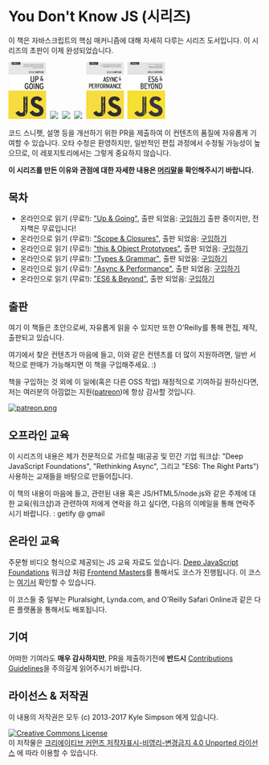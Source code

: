 # You Don't Know JS (시리즈)

이 책은 자바스크립트의 핵심 매커니즘에 대해 자세히 다루는 시리즈 도서입니다. 이 시리즈의 초판이 이제 완성되었습니다.

<a href="http://www.ebooks.com/1993212/you-don-t-know-js-up-going/simpson-kyle/"><img src="up %26 going/cover.jpg" width="75"></a>&nbsp;
<a href="http://www.ebooks.com/1647631/you-don-t-know-js-scope-closures/simpson-kyle/"><img src="scope %26 closures/cover.jpg" width="75"></a>&nbsp;
<a href="http://www.ebooks.com/1734321/you-don-t-know-js-this-object-prototypes/simpson-kyle/"><img src="this %26 object prototypes/cover.jpg" width="75"></a>&nbsp;
<a href="http://www.ebooks.com/1935541/you-don-t-know-js-types-grammar/simpson-kyle/"><img src="types %26 grammar/cover.jpg" width="75"></a>&nbsp;
<a href="http://www.ebooks.com/1977375/you-don-t-know-js-async-performance/simpson-kyle/"><img src="async %26 performance/cover.jpg" width="75"></a>&nbsp;
<a href="http://www.ebooks.com/2481820/you-don-t-know-js-es6-beyond/simpson-kyle/"><img src="es6 %26 beyond/cover.jpg" width="75"></a>

코드 스니펫, 설명 등을 개선하기 위한 PR을 제출하여 이 컨텐츠의 품질에 자유롭게 기여할 수 있습니다. 오타 수정은 환영하지만, 일반적인 편집 과정에서 수정될 가능성이 높으므로, 이 레포지토리에서는 그렇게 중요하지 않습니다.

**이 시리즈를 만든 이유와 관점에 대한 자세한 내용은 [머리말](preface.md)을 확인해주시기 바랍니다.**

## 목차

* 온라인으로 읽기 (무료!): ["Up & Going"](up\%20&\%20going/README.md#you-dont-know-js-up--going), 출판 되었음: [구입하기](http://www.ebooks.com/1993212/you-don-t-know-js-up-going/simpson-kyle/) 출판 중이지만, 전자책은 무료입니다!
* 온라인으로 읽기 (무료!): ["Scope & Closures"](scope\%20&\%20closures/README.md#you-dont-know-js-scope--closures), 출판 되었음: [구입하기](http://www.ebooks.com/1647631/you-don-t-know-js-scope-closures/simpson-kyle/)
* 온라인으로 읽기 (무료!): ["this & Object Prototypes"](this\%20&\%20object\%20prototypes/README.md#you-dont-know-js-this--object-prototypes), 출판 되었음: [구입하기](http://www.ebooks.com/1734321/you-don-t-know-js-this-object-prototypes/simpson-kyle/)
* 온라인으로 읽기 (무료!): ["Types & Grammar"](types\%20&\%20grammar/README.md#you-dont-know-js-types--grammar), 출판 되었음: [구입하기](http://www.ebooks.com/1935541/you-don-t-know-js-types-grammar/simpson-kyle/)
* 온라인으로 읽기 (무료!): ["Async & Performance"](async\%20&\%20performance/README.md#you-dont-know-js-async--performance), 출판 되었음: [구입하기](http://www.ebooks.com/1977375/you-don-t-know-js-async-performance/simpson-kyle/)
* 온라인으로 읽기 (무료!): ["ES6 & Beyond"](es6\%20&\%20beyond/README.md#you-dont-know-js-es6--beyond), 출판 되었음: [구입하기](http://www.ebooks.com/2481820/you-don-t-know-js-es6-beyond/simpson-kyle/)

## 출판

여기 이 책들은 초안으로써, 자유롭게 읽을 수 있지만 또한 O'Reilly를 통해 편집, 제작, 출판되고 있습니다.

여기에서 찾은 컨텐츠가 마음에 들고, 이와 같은 컨텐츠를 더 많이 지원하려면, 일반 서적으로 판매가 가능해지면 이 책을 구입해주세요. :)

책을 구입하는 것 외에 이 일에(혹은 다른 OSS 작업) 재정적으로 기여하길 원하신다면, 저는 여러분의 아낌없는 지원([patreon](https://www.patreon.com/getify))에 항상 감사할 것입니다.

<a href="https://www.patreon.com/getify">[![patreon.png](https://s11.postimg.org/axpzguh77/patreon.png)](https://www.patreon.com/getify)</a>

## 오프라인 교육

이 시리즈의 내용은 제가 전문적으로 가르칠 때(공공 및 민간 기업 워크샵: "Deep JavaScript Foundations", "Rethinking Async", 그리고 "ES6: The Right Parts") 사용하는 교재들을 바탕으로 만들어집니다.

이 책의 내용이 마음에 들고, 관련된 내용 혹은 JS/HTML5/node.js와 같은 주제에 대한 교육(워크샵)과 관련하여 저에게 연락을 하고 싶다면, 다음의 이메일을 통해 연락주시기 바랍니다. : getify @ gmail

## 온라인 교육

주문형 비디오 형식으로 제공되는 JS 교육 자료도 있습니다. [Deep JavaScript Foundations](https://frontendmasters.com/courses/javascript-foundations/) 워크샵 처럼  [Frontend Masters](https://FrontendMasters.com)를 통해서도 코스가 진행됩니다. 이 코스는 [여기서](https://frontendmasters.com/kyle-simpson/) 확인할 수 있습니다.

이 코스들 중 일부는 Pluralsight, Lynda.com, and O'Reilly Safari Online과 같은 다른 플랫폼을 통해서도 배포됩니다.

## 기여

어떠한 기여라도 **매우 감사하지만**, PR을 제출하기전에 **반드시** [Contributions Guidelines](CONTRIBUTING.md)을 주의깊게 읽어주시기 바랍니다.

## 라이선스 & 저작권

이 내용의 저작권은 모두 (c) 2013-2017 Kyle Simpson 에게 있습니다.

<a rel="license" href="http://creativecommons.org/licenses/by-nc-nd/4.0/"><img alt="Creative Commons License" style="border-width:0" src="https://i.creativecommons.org/l/by-nc-nd/4.0/88x31.png" /></a><br />이 저작물은 <a rel="license" href="http://creativecommons.org/licenses/by-nc-nd/4.0/">크리에이티브 커먼즈 저작자표시-비영리-변경금지 4.0 Unported 라이선스</a> 에 따라 이용할 수 있습니다.